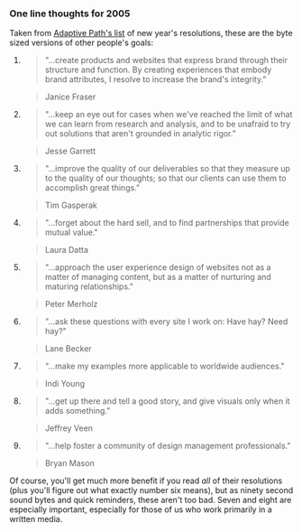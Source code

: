 <!--
title: Adaptive Path's resolutions
date: 8 January 2005 - 5:17 pm
updated: 8 January 2005 - 5:49 pm
slug: byte-sized-goals
tags: design
-->

### One line thoughts for 2005 ###

Taken from [Adaptive Path's list][] of new year's resolutions, these are the
byte sized versions of other people's goals:

1.  > "...create products and websites that express brand through their structure
    > and function. By creating experiences that embody brand attributes, I
    > resolve to increase the brand's integrity."

    > Janice Fraser

2.  > "...keep an eye out for cases when we've reached the limit of what we can
    > learn from research and analysis, and to be unafraid to try out solutions
    > that aren't grounded in analytic rigor."

    > Jesse Garrett

3.  > "...improve the quality of our deliverables so that they measure up to
    > the quality of our thoughts; so that our clients can use them to accomplish
    > great things."

    > Tim Gasperak

4.  > "...forget about the hard sell, and to find partnerships that provide
    > mutual value."

    > Laura Datta

5.  > "...approach the user experience design of websites not as a matter of
    > managing content, but as a matter of nurturing and maturing relationships."

    > Peter Merholz

6.  > "...ask these questions with every site I work on: Have hay? Need hay?"

    > Lane Becker

7.  > "...make my examples more applicable to worldwide audiences."

    > Indi Young

8.  > "...get up there and tell a good story, and give visuals only when it adds
    > something."

    > Jeffrey Veen

9.  > "...help foster a community of design management professionals."

    > Bryan Mason

Of course, you'll get much more benefit if you read _all_ of their resolutions
(plus you'll figure out what exactly number six means), but as ninety second
sound bytes and quick reminders, these aren't too bad. Seven and eight are
especially important, especially for those of us who work primarily in a
written media.

[Adaptive Path's list]: http://www.adaptivepath.com/publications/essays/archives/000372.php "Various (Adaptive Path): nine resolutions for 2005"
